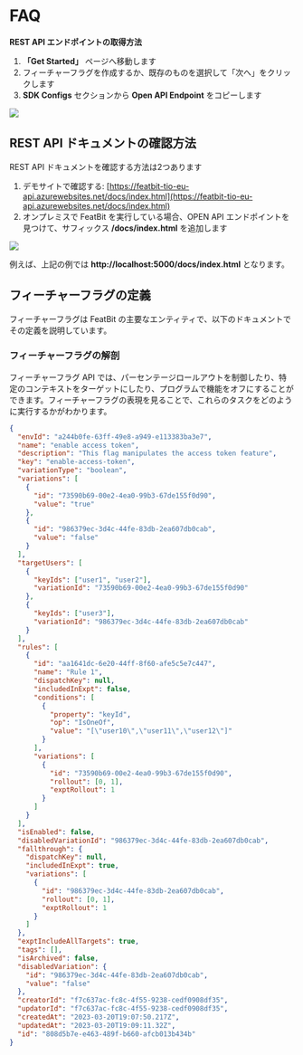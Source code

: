 # FAQ

**REST API エンドポイントの取得方法**

1. **「Get Started」** ページへ移動します
2. フィーチャーフラグを作成するか、既存のものを選択して「次へ」をクリックします
3. **SDK Configs** セクションから **Open API Endpoint** をコピーします

![](/assets/faq/001.png)

## REST API ドキュメントの確認方法

REST API ドキュメントを確認する方法は2つあります

1. デモサイトで確認する: [https://featbit-tio-eu-api.azurewebsites.net/docs/index.html](https://featbit-tio-eu-api.azurewebsites.net/docs/index.html)
2. オンプレミスで FeatBit を実行している場合、OPEN API エンドポイントを見つけて、サフィックス **/docs/index.html** を追加します

![](/assets/faq/002.png)

例えば、上記の例では **http://localhost:5000/docs/index.html** となります。

## フィーチャーフラグの定義

フィーチャーフラグは FeatBit の主要なエンティティで、以下のドキュメントでその定義を説明しています。

### フィーチャーフラグの解剖

フィーチャーフラグ API では、パーセンテージロールアウトを制御したり、特定のコンテキストをターゲットにしたり、プログラムで機能をオフにすることができます。フィーチャーフラグの表現を見ることで、これらのタスクをどのように実行するかがわかります。

```json
{
  "envId": "a244b0fe-63ff-49e8-a949-e113383ba3e7",
  "name": "enable access token",
  "description": "This flag manipulates the access token feature",
  "key": "enable-access-token",
  "variationType": "boolean",
  "variations": [
    {
      "id": "73590b69-00e2-4ea0-99b3-67de155f0d90",
      "value": "true"
    },
    {
      "id": "986379ec-3d4c-44fe-83db-2ea607db0cab",
      "value": "false"
    }
  ],
  "targetUsers": [
    {
      "keyIds": ["user1", "user2"],
      "variationId": "73590b69-00e2-4ea0-99b3-67de155f0d90"
    },
    {
      "keyIds": ["user3"],
      "variationId": "986379ec-3d4c-44fe-83db-2ea607db0cab"
    }
  ],
  "rules": [
    {
      "id": "aa1641dc-6e20-44ff-8f60-afe5c5e7c447",
      "name": "Rule 1",
      "dispatchKey": null,
      "includedInExpt": false,
      "conditions": [
        {
          "property": "keyId",
          "op": "IsOneOf",
          "value": "[\"user10\",\"user11\",\"user12\"]"
        }
      ],
      "variations": [
        {
          "id": "73590b69-00e2-4ea0-99b3-67de155f0d90",
          "rollout": [0, 1],
          "exptRollout": 1
        }
      ]
    }
  ],
  "isEnabled": false,
  "disabledVariationId": "986379ec-3d4c-44fe-83db-2ea607db0cab",
  "fallthrough": {
    "dispatchKey": null,
    "includedInExpt": true,
    "variations": [
      {
        "id": "986379ec-3d4c-44fe-83db-2ea607db0cab",
        "rollout": [0, 1],
        "exptRollout": 1
      }
    ]
  },
  "exptIncludeAllTargets": true,
  "tags": [],
  "isArchived": false,
  "disabledVariation": {
    "id": "986379ec-3d4c-44fe-83db-2ea607db0cab",
    "value": "false"
  },
  "creatorId": "f7c637ac-fc8c-4f55-9238-cedf0908df35",
  "updatorId": "f7c637ac-fc8c-4f55-9238-cedf0908df35",
  "createdAt": "2023-03-20T19:07:50.217Z",
  "updatedAt": "2023-03-20T19:09:11.32Z",
  "id": "808d5b7e-e463-489f-b660-afcb013b434b"
}
```

